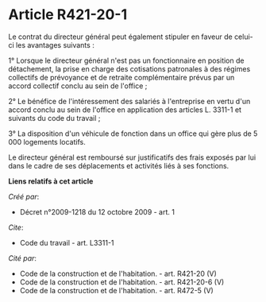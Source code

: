 # Article R421-20-1

Le contrat du directeur général peut également stipuler en faveur de celui-ci les avantages suivants : 

1° Lorsque le directeur général n'est pas un fonctionnaire en position de détachement, la prise en charge des cotisations
patronales à des régimes collectifs de prévoyance et de retraite complémentaire prévus par un accord collectif conclu au sein
de l'office ; 

2° Le bénéfice de l'intéressement des salariés à l'entreprise en vertu d'un accord conclu au sein de l'office en application
des articles L. 3311-1 et suivants du code du travail ; 

3° La disposition d'un véhicule de fonction dans un office qui gère plus de 5 000 logements locatifs. 

Le directeur général est remboursé sur justificatifs des frais exposés par lui dans le cadre de ses déplacements et activités
liés à ses fonctions.

**Liens relatifs à cet article**

_Créé par_:

  - Décret n°2009-1218 du 12 octobre 2009 - art. 1

_Cite_:

  - Code du travail - art. L3311-1

_Cité par_:

  - Code de la construction et de l'habitation. - art. R421-20 (V)
  - Code de la construction et de l'habitation. - art. R421-20-6 (V)
  - Code de la construction et de l'habitation. - art. R472-5 (V)
